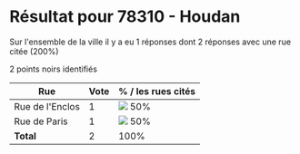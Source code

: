 # Résultat pour 78310 - Houdan

Sur l'ensemble de la ville il y a eu 1 réponses dont 2 réponses avec une rue citée (200%)

2 points noirs identifiés

| Rue | Vote | % / les rues cités|
|-----|------|-------------------|
| Rue de l'Enclos | 1 | <img src="../../img/bar_50.gif" />&nbsp;50%|
| Rue de Paris | 1 | <img src="../../img/bar_50.gif" />&nbsp;50%|
| **Total** | 2 | 100%|

